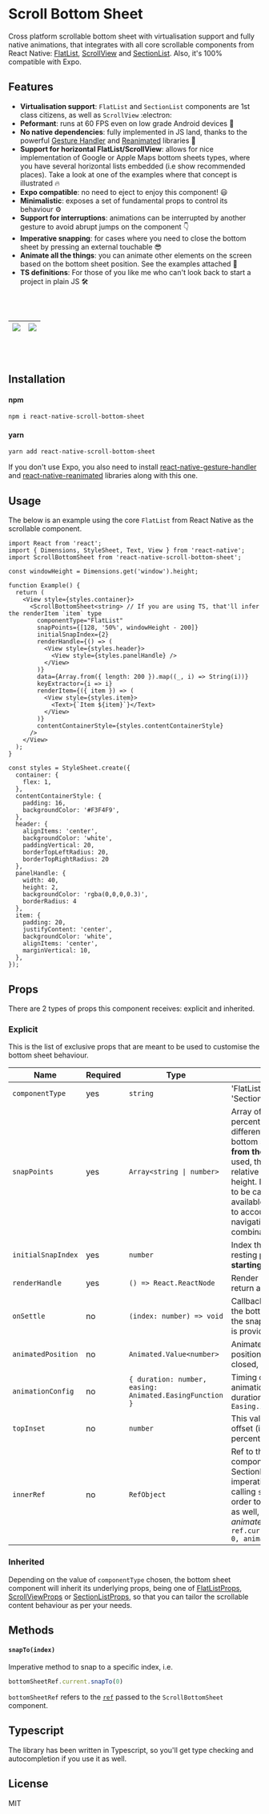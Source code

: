 # Scroll Bottom Sheet

Cross platform scrollable bottom sheet with virtualisation support and fully native animations, that integrates with all core scrollable components from React Native: [FlatList](https://reactnative.dev/docs/flatlist), [ScrollView](https://reactnative.dev/docs/scrollview) and [SectionList](https://reactnative.dev/docs/sectionlist). Also, it's 100% compatible with Expo.

## Features
- **Virtualisation support**: `FlatList` and `SectionList` components are 1st class citizens, as well as `ScrollView` :electron:
- **Peformant**: runs at 60 FPS even on low grade Android devices :iphone:
- **No native dependencies**: fully implemented in JS land, thanks to the powerful [Gesture Handler](https://github.com/software-mansion/react-native-gesture-handler) and [Reanimated](https://github.com/software-mansion/react-native-reanimated) libraries :muscle:
- **Support for horizontal FlatList/ScrollView**: allows for nice implementation of Google or Apple Maps bottom sheets types, where you have several horizontal lists embedded (i.e show recommended places). Take a look at one of the examples where that concept is illustrated :fire:
- **Expo compatible**: no need to eject to enjoy this component! :smiley:
- **Minimalistic**: exposes a set of fundamental props to control its behaviour :gear:
- **Support for interruptions**: animations can be interrupted by another gesture to avoid abrupt jumps on the component :point_down:
- **Imperative snapping**: for cases where you need to close the bottom sheet by pressing an external touchable :sunglasses:
- **Animate all the things**: you can animate other elements on the screen based on the bottom sheet position. See the examples attached :rocket:
- **TS definitions**: For those of you like me who can't look back to start a project in plain JS :hammer_and_wrench: 

<br />
<br />

![](gifs/banking.gif)  |  ![](gifs/map.gif) |
:---------------------:|:------------------:|

<br />
<br />

## Installation

#### npm

```sh
npm i react-native-scroll-bottom-sheet
```

#### yarn
```sh
yarn add react-native-scroll-bottom-sheet
```

If you don't use Expo, you also need to install [react-native-gesture-handler](https://github.com/software-mansion/react-native-gesture-handler) and [react-native-reanimated](https://github.com/software-mansion/react-native-reanimated) libraries along with this one.

## Usage

The below is an example using the core `FlatList` from React Native as the scrollable component.

```tsx
import React from 'react';
import { Dimensions, StyleSheet, Text, View } from 'react-native';
import ScrollBottomSheet from 'react-native-scroll-bottom-sheet';

const windowHeight = Dimensions.get('window').height;

function Example() {
  return (
    <View style={styles.container}>
      <ScrollBottomSheet<string> // If you are using TS, that'll infer the renderItem `item` type
        componentType="FlatList"
        snapPoints={[128, '50%', windowHeight - 200]}
        initialSnapIndex={2}
        renderHandle={() => (
          <View style={styles.header}>
            <View style={styles.panelHandle} />
          </View>
        )}
        data={Array.from({ length: 200 }).map((_, i) => String(i))}
        keyExtractor={i => i}
        renderItem={({ item }) => (
          <View style={styles.item}>
            <Text>{`Item ${item}`}</Text>
          </View>
        )}
        contentContainerStyle={styles.contentContainerStyle}
      />
    </View>
  );
}

const styles = StyleSheet.create({
  container: {
    flex: 1,
  },
  contentContainerStyle: {
    padding: 16,
    backgroundColor: '#F3F4F9',
  },
  header: {
    alignItems: 'center',
    backgroundColor: 'white',
    paddingVertical: 20,
    borderTopLeftRadius: 20,
    borderTopRightRadius: 20
  },
  panelHandle: {
    width: 40,
    height: 2,
    backgroundColor: 'rgba(0,0,0,0.3)',
    borderRadius: 4
  },
  item: {
    padding: 20,
    justifyContent: 'center',
    backgroundColor: 'white',
    alignItems: 'center',
    marginVertical: 10,
  },
});
```

## Props
There are 2 types of props this component receives: explicit and inherited.

### Explicit
This is the list of exclusive props that are meant to be used to customise the bottom sheet behaviour.


| Name                      | Required | Type | Description |
| ------------------------- | -------- | ------- | ------------|
| `componentType`             | yes      | `string `       | 'FlatList', 'ScrollView', or 'SectionList' |
| `snapPoints`                | yes      | `Array<string \| number>`       | Array of numbers and/or percentages that indicate the different resting positions of the bottom sheet (in dp or %), **starting from the top**. If a percentage is used, that would translate to the relative amount of the total window height. If you want that percentage to be calculated based on the parent available space instead, for example to account for safe areas or navigation bars, use it in combination with `topInset` prop |
| `initialSnapIndex`          | yes      | `number`       | Index that references the initial resting position of the drawer, **starting from the top** |
| `renderHandle`              | yes      |  `() => React.ReactNode`      | Render prop for the handle, should return a React Element |
| `onSettle`                  | no       |  `(index: number) => void`       | Callback that is executed right after the bottom sheet settles in one of the snapping points. The new index is provided on the callback |
| `animatedPosition`          | no       |  `Animated.Value<number>`       | Animated value that tracks the position of the drawer, being: 0 => closed, 1 => fully opened |
| `animationConfig`           | no       | `{ duration: number, easing: Animated.EasingFunction }`         | Timing configuration for the animation, by default it uses a duration of 350ms and easing fn `Easing.inOut(Easing.linear)`  |
| `topInset`                  | no       | `number`  | This value is useful to provide an offset (in dp) when applying percentages for snapping points |
| `innerRef`                  | no       | `RefObject`  | Ref to the inner scrollable component (ScrollView, FlatList or SectionList), so that you can call its imperative methods. For instance, calling `scrollTo` on a ScrollView. In order to so, you have to use `getNode` as well, since it's wrapped into an _animated_ component: `ref.current.getNode().scrollTo({y: 0, animated: true})` |


### Inherited
Depending on the value of `componentType` chosen, the bottom sheet component will inherit its underlying props, being one of
[FlatListProps](https://reactnative.dev/docs/flatlist#props), [ScrollViewProps](https://reactnative.dev/docs/scrollview#props) or [SectionListProps](https://reactnative.dev/docs/sectionlist#props), so that you can tailor the scrollable content behaviour as per your needs.

## Methods

#### `snapTo(index)`

Imperative method to snap to a specific index, i.e.

```js
bottomSheetRef.current.snapTo(0)
```

`bottomSheetRef` refers to the [`ref`](https://reactjs.org/docs/react-api.html#reactcreateref) passed to the `ScrollBottomSheet` component.

## Typescript
The library has been written in Typescript, so you'll get type checking and autocompletion if you use it as well.

## License

MIT
